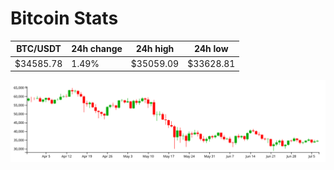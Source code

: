 # Bitcoin Stats

BTC/USDT|24h change|24h high|24h low|
|---|---|---|---|
|$34585.78|1.49%|$35059.09|$33628.81|

<img src="./chart.svg">

